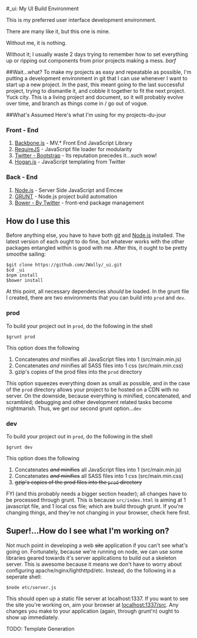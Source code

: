 #_ui: My UI Build Environment

This is my preferred user interface development environment. 

There are many like it, but this one is mine.

Without me, it is nothing. 

Without it; I usually waste 2 days trying to remember how to set everything up or ripping out components from prior projects making a mess. *barf* 

##Wait...what?
To make my projects as easy and repeatable as possible, I'm putting a development environment in git that I can use whenever I want to start up a new project. In the past, this meant going to the last successful project, trying to dismantle it, and cobble it together to fit the next project. Yuck city. This is a living project and document, so it will probably evolve over time, and branch as things come in / go out of vogue.

##What's Assumed
Here's what I'm using for my projects-du-jour

### Front - End

1. [Backbone.js](backbonejs.org) - MV.* Front End JavaScript Library
2. [RequireJS](requirejs.org) - JavaScript file loader for modularity
3. [Twitter - Bootstrap](getbootstrap.com) - Its reputation precedes it...such wow!
4. [Hogan.js](http://twitter.github.io/hogan.js/) - JavaScript templating from Twitter

### Back - End

1. [Node.js](https://github.com/joyent/node) - Server Side JavaScript and Emcee
2. [GRUNT](gruntjs.com) - Node.js project build automation
3. [Bower - By Twitter](bower.io) - front-end package management

## How do I use this
Before anything else, you have to have both [git](http://git-scm.com/) and [Node.js](https://github.com/joyent/node) installed. The latest version of each ought to do fine, but whatever works with the other packages entangled within is good with me. After this, it ought to be pretty smoothe sailing:

```shell
$git clone https://github.com/JWally/_ui.git
$cd _ui
$npm install
$bower install
```

At this point, all necessary dependencies *should* be loaded. In the grunt file I created, there are two environments that you can build into `prod` and `dev`. 

### prod
To build your project out in `prod`, do the following in the shell
```shell
$grunt prod
```
This option does the following

1. Concatenates *and* minifies all JavaScript files into 1 (src/main.min.js)
2. Concatenates *and* minifies all SASS files into 1 css (src/main.min.css)
3. gzip's copies of the prod files into the `prod` directory

This option squeezes everything down as small as possible, and in the case of the `prod` directory allows your project to be hosted on a CDN with no server. On the downside, because everything is minified, concatenated, and scrambled; debugging and other development related tasks become nightmarish. Thus, we get our second grunt option...`dev`

### dev
To build your project out in `prod`, do the following in the shell
```shell
$grunt dev
```
This option does the following

1. Concatenates ~~*and* minifies~~ all JavaScript files into 1 (src/main.min.js)
2. Concatenates ~~*and* minifies~~ all SASS files into 1 css (src/main.min.css)
3. ~~gzip's copies of the prod files into the `prod` directory~~

FYI (and this probably needs a bigger section header); all changes have to be processed through grunt. This is because `src/index.html` is aiming at 1 javascript file, and 1 local css file; which are build through grunt. If you're changing things, and they're not changing in your browser, check here first.

## Super!...How do I see what I'm working on?
Not much point in developing a web ~~site~~ application if you can't see what's going on. Fortunately, because we're running on node, we can use some libraries geared towards it's server applications to build out a skeleton server. This is awesome because it means we don't have to worry about configuring apache/nginx/lighthttpd/etc. Instead, do the following in a seperate shell:

```shell
$node etc/server.js
```

This should open up a static file server at localhost:1337. If you want to see the site you're working on, aim your browser at [localhost:1337/src](localhost:1337/src). Any changes you make to your application (again, through grunt'n) ought to show up immediately.

TODO: Template Generation

